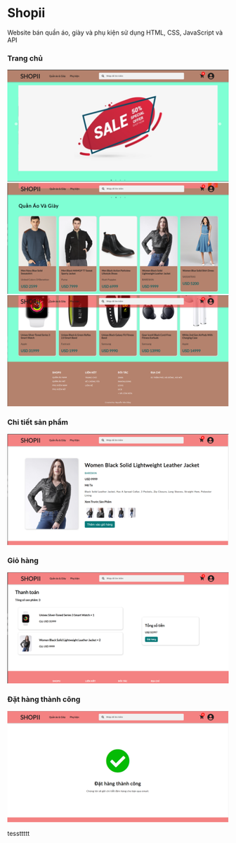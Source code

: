 # Shopii
Website bán quần áo, giày và phụ kiện sử dụng HTML, CSS, JavaScript và API

### Trang chủ
![Trang chủ](Screenshots/1.png)
![Trang chủ](Screenshots/2.png)
![Trang chủ](Screenshots/3.png)

### Chi tiết sản phẩm
![Chi tiết sản phẩm](Screenshots/4.png)

### Giỏ hàng
![Giỏ hàng](Screenshots/5.png)

### Đặt hàng thành công
![Đặt hàng thành công](Screenshots/6.png)

tessttttt
